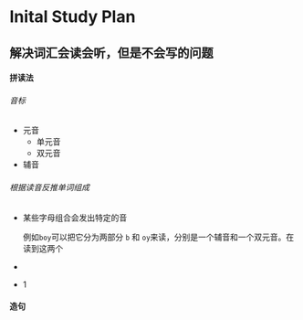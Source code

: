 # Inital Study Plan

## 解决词汇会读会听，但是不会写的问题

#### 拼读法

###### 音标

- 元音
  - 单元音
  - 双元音
- 辅音

###### 根据读音反推单词组成

- 某些字母组合会发出特定的音

  例如`boy`可以把它分为两部分 `b` 和 `oy`来读，分别是一个辅音和一个双元音。在读到这两个

- 

- 1

#### 造句

